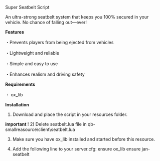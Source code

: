 Super Seatbelt Script

An ultra-strong seatbelt system that keeps you 100% secured in your vehicle. No chance of falling out—ever!

**Features**

・Prevents players from being ejected from vehicles

・Lightweight and reliable

・Simple and easy to use

・Enhances realism and driving safety

**Requirements**

・ ox_lib

**Installation**

1) Download and place the script in your resources folder.

**important** !
2) Delete seatbelt.lua file in qb-smallreasource\client\seatbelt.lua

3) Make sure you have ox_lib installed and started before this resource.

3) Add the following line to your server.cfg: 
ensure ox_lib
ensure jan-seatbelt

